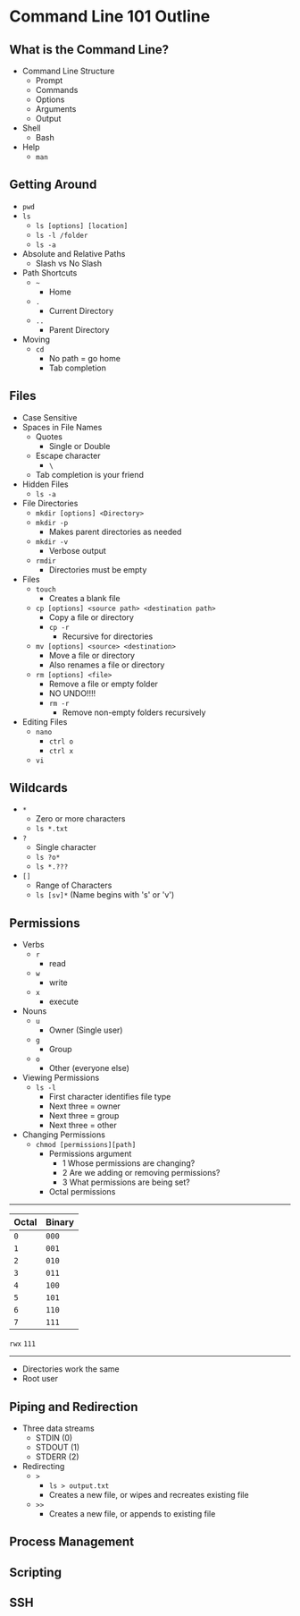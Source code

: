 # Command Line 101 Outline

## What is the Command Line?
- Command Line Structure
    - Prompt
    - Commands
    - Options
    - Arguments
    - Output
- Shell
    - Bash
- Help
    - `man`
## Getting Around
- `pwd`
- `ls`
    - `ls [options] [location]`
    - `ls -l /folder`
    - `ls -a`
- Absolute and Relative Paths
    - Slash vs No Slash
- Path Shortcuts
    - `~`
        - Home
    - `.`
        - Current Directory
    - `..`
        - Parent Directory
- Moving
    - `cd`
        - No path = go home
        - Tab completion
## Files
- Case Sensitive
- Spaces in File Names
    - Quotes
        - Single or Double
    - Escape character
        - `\`
    - Tab completion is your friend
- Hidden Files
    - `ls -a`
- File Directories
    - `mkdir [options] <Directory>`
    - `mkdir -p`
        - Makes parent directories as needed
    - `mkdir -v`
        - Verbose output
    - `rmdir`
        - Directories must be empty
- Files
    - `touch`
        - Creates a blank file
    - `cp [options] <source path> <destination path>`
        - Copy a file or directory
        - `cp -r`
            - Recursive for directories
    - `mv [options] <source> <destination>`
        - Move a file or directory
        - Also renames a file or directory
    - `rm [options] <file>`
        - Remove a file or empty folder
        - NO UNDO!!!!
        - `rm -r`
            - Remove non-empty folders recursively
- Editing Files
    - `nano`
        - `ctrl o`
        - `ctrl x`
    - `vi`
## Wildcards
- `*`
    - Zero or more characters
    - `ls *.txt`
- `?`
    - Single character
    - `ls ?o*`
    - `ls *.???`
- `[]`
    - Range of Characters
    - `ls [sv]*` (Name begins with 's' or 'v')

## Permissions
- Verbs
    - `r`
        - read
    - `w`
        - write
    - `x`
        - execute
- Nouns
    - `u`
        - Owner (Single user)
    - `g`
        - Group
    - `o`
        - Other (everyone else)
- Viewing Permissions
    - `ls -l`
        - First character identifies file type
        - Next three = owner
        - Next three = group
        - Next three = other
- Changing Permissions
    - `chmod [permissions][path]`
        - Permissions argument
            - 1 Whose permissions are changing?
            - 2 Are we adding or removing permissions?
            - 3 What permissions are being set?
        - Octal permissions
---

| Octal | Binary |
|-------|--------|
| `0`   | `000`  |
| `1`   | `001`  |
| `2`   | `010`  |
| `3`   | `011`  |
| `4`   | `100`  |
| `5`   | `101`  |
| `6`   | `110`  |
| `7`   | `111`  |

`rwx`
`111`

---

- Directories work the same
- Root user

## Piping and Redirection
- Three data streams
    - STDIN (0)
    - STDOUT (1)
    - STDERR (2)
- Redirecting
    - `>`
        - `ls > output.txt`
        - Creates a new file, or wipes and recreates existing file
    - `>>`
        - Creates a new file, or appends to existing file

## Process Management

## Scripting

## SSH